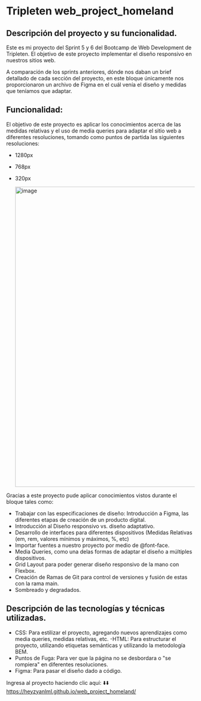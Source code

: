 # Tripleten web_project_homeland

## Descripción del proyecto y su funcionalidad.
Este es mi proyecto del Sprint 5 y 6 del Bootcamp de Web Development de Tripleten. El objetivo de este proyecto implementar el diseño responsivo en nuestros sitios web.

A comparación de los sprints anteriores, dónde nos daban un brief detallado de cada sección del proyecto, en este bloque únicamente nos proporcionaron un archivo de Figma en el cuál venía el diseño y medidas que teníamos que adaptar.

## Funcionalidad:
El objetivo de este proyecto es aplicar los conocimientos acerca de las medidas relativas y el uso de media queries para adaptar el sitio web a diferentes resoluciones, tomando como puntos de partida las siguientes resoluciones:
- 1280px
- 768px
- 320px
  
  <img width="801" alt="image" src="https://github.com/heyzyanlml/web_project_homeland/assets/166194594/17601fb8-1273-4755-8c8b-9940503d7f8d">

Gracias a este proyecto pude aplicar conocimientos vistos durante el bloque tales como:
- Trabajar con las especificaciones de diseño: Introducción a Figma, las diferentes etapas de creación de un producto digital.
- Introducción al Diseño responsivo vs. diseño adaptativo.
- Desarrollo de interfaces para diferentes dispositivos (Medidas Relativas (em, rem, valores mínimos y máximos, %, etc)
- Importar fuentes a nuestro proyecto por medio de @font-face.
- Media Queries, como una delas formas de adaptar el diseño a múltiples dispositivos.
- Grid Layout para poder generar diseño responsivo de la mano con Flexbox.
- Creación de Ramas de Git para control de versiones y fusión de estas con la rama main.
- Sombreado y degradados.


## Descripción de las tecnologías y técnicas utilizadas.
- CSS: Para estilizar el proyecto, agregando nuevos aprendizajes como media queries, medidas relativas, etc.
-HTML: Para estructurar el proyecto, utilizando etiquetas semánticas y utilizando la metodología BEM.
- Puntos de Fuga: Para ver que la página no se desbordara o "se rompiera" en diferentes resoluciones.
- Figma: Para pasar el diseño dado a código.

Ingresa al proyecto haciendo clic aquí: :arrow_down::arrow_down:
https://heyzyanlml.github.io/web_project_homeland/
